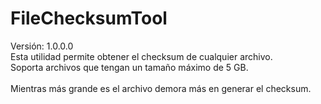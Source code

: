 # FileChecksumTool
Versión: 1.0.0.0<br>
Esta utilidad permite obtener el checksum de cualquier archivo.<br>
Soporta archivos que tengan un tamaño máximo de 5 GB.<br>
<br>
Mientras más grande es el archivo demora más en generar el checksum.
